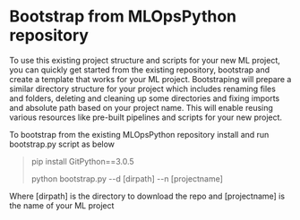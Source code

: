 # Bootstrap from MLOpsPython repository

To use this existing project structure and scripts for your new ML project, you can quickly get started from the existing repository,  bootstrap and create a template that works for your ML project. Bootstraping will prepare a similar directory structure for your project which includes renaming files and folders, deleting and cleaning up some directories and fixing imports and absolute path based on your project name. This will enable reusing various resources like pre-built pipelines and scripts for your new project.

To bootstrap from the existing MLOpsPython repository install and run bootstrap.py script as below
>pip install GitPython==3.0.5
>
>python bootstrap.py --d [dirpath] --n [projectname]

Where [dirpath] is the directory to download the repo and [projectname] is the name of your ML project  
